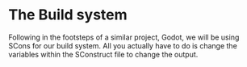 # The Build system

Following in the footsteps of a similar project, Godot, we will be using SCons for our build system.
All you actually have to do is change the variables within the SConstruct file to change the output.
